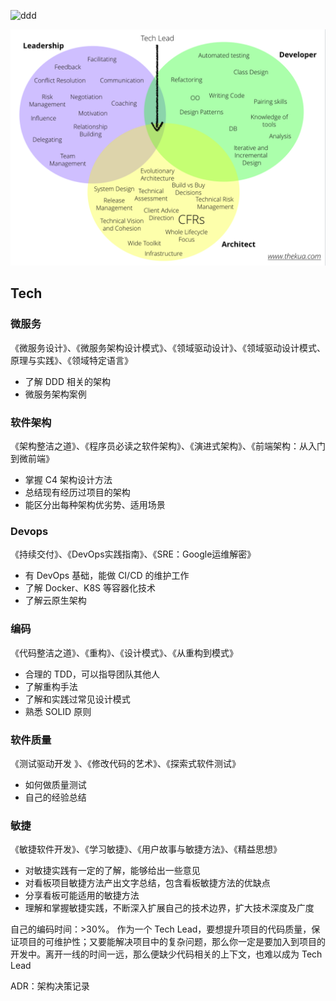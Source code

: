 



![ddd](../statistic/img/teamlead/tech-lead-la-gi-1024x630.png.crdownload)





![dd](../statistic/img/teamlead/tech_lead_boud.png)



## Tech 



### 微服务

《微服务设计》、《微服务架构设计模式》、《领域驱动设计》、《领域驱动设计模式、原理与实践》、《领域特定语言》

- 了解 DDD 相关的架构
- 微服务架构案例


### 软件架构




《架构整洁之道》、《程序员必读之软件架构》、《演进式架构》、《前端架构：从入门到微前端》

- 掌握 C4 架构设计方法
- 总结现有经历过项目的架构
- 能区分出每种架构优劣势、适用场景


### Devops

《持续交付》、《DevOps实践指南》、《SRE：Google运维解密》

- 有 DevOps 基础，能做 CI/CD 的维护工作
- 了解 Docker、K8S 等容器化技术
- 了解云原生架构


### 编码

《代码整洁之道》、《重构》、《设计模式》、《从重构到模式》


- 合理的 TDD，可以指导团队其他人
- 了解重构手法
- 了解和实践过常见设计模式
- 熟悉 SOLID 原则



### 软件质量
《测试驱动开发 》、《修改代码的艺术》、《探索式软件测试》

- 如何做质量测试
- 自己的经验总结


### 敏捷
《敏捷软件开发》、《学习敏捷》、《用户故事与敏捷方法》、《精益思想》

- 对敏捷实践有一定的了解，能够给出一些意见
- 对看板项目敏捷方法产出文字总结，包含看板敏捷方法的优缺点
- 分享看板可能适用的敏捷方法
- 理解和掌握敏捷实践，不断深入扩展自己的技术边界，扩大技术深度及广度



自己的编码时间：>30%。
作为一个 Tech Lead，要想提升项目的代码质量，保证项目的可维护性；又要能解决项目中的复杂问题，那么你一定是要加入到项目的开发中。离开一线的时间一远，那么便缺少代码相关的上下文，也难以成为 Tech Lead



ADR：架构决策记录